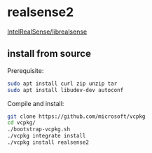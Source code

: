 # realsense2

[IntelRealSense/librealsense](https://github.com/IntelRealSense/librealsense)

## install from source

Prerequisite:

```sh
sudo apt install curl zip unzip tar
sudo apt install libudev-dev autoconf
```

Compile and install:
```sh
git clone https://github.com/microsoft/vcpkg
cd vcpkg/
./bootstrap-vcpkg.sh
./vcpkg integrate install
./vcpkg install realsense2
```
